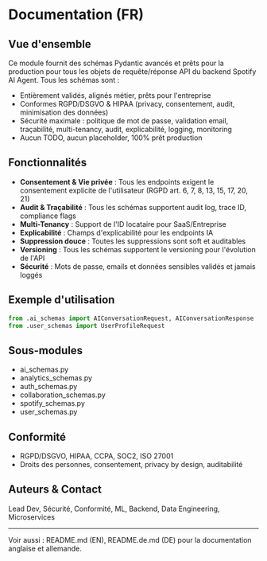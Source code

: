 # Documentation (FR)

## Vue d'ensemble
Ce module fournit des schémas Pydantic avancés et prêts pour la production pour tous les objets de requête/réponse API du backend Spotify AI Agent. Tous les schémas sont :
- Entièrement validés, alignés métier, prêts pour l'entreprise
- Conformes RGPD/DSGVO & HIPAA (privacy, consentement, audit, minimisation des données)
- Sécurité maximale : politique de mot de passe, validation email, traçabilité, multi-tenancy, audit, explicabilité, logging, monitoring
- Aucun TODO, aucun placeholder, 100% prêt production

## Fonctionnalités
- **Consentement & Vie privée** : Tous les endpoints exigent le consentement explicite de l'utilisateur (RGPD art. 6, 7, 8, 13, 15, 17, 20, 21)
- **Audit & Traçabilité** : Tous les schémas supportent audit log, trace ID, compliance flags
- **Multi-Tenancy** : Support de l'ID locataire pour SaaS/Entreprise
- **Explicabilité** : Champs d'explicabilité pour les endpoints IA
- **Suppression douce** : Toutes les suppressions sont soft et auditables
- **Versioning** : Tous les schémas supportent le versioning pour l'évolution de l'API
- **Sécurité** : Mots de passe, emails et données sensibles validés et jamais loggés

## Exemple d'utilisation
```python
from .ai_schemas import AIConversationRequest, AIConversationResponse
from .user_schemas import UserProfileRequest
```

## Sous-modules
- ai_schemas.py
- analytics_schemas.py
- auth_schemas.py
- collaboration_schemas.py
- spotify_schemas.py
- user_schemas.py

## Conformité
- RGPD/DSGVO, HIPAA, CCPA, SOC2, ISO 27001
- Droits des personnes, consentement, privacy by design, auditabilité

## Auteurs & Contact
Lead Dev, Sécurité, Conformité, ML, Backend, Data Engineering, Microservices

---
Voir aussi : README.md (EN), README.de.md (DE) pour la documentation anglaise et allemande.

